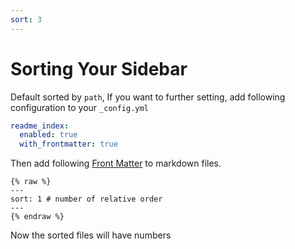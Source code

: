 ```yaml
---
sort: 3
---
```


# Sorting Your Sidebar

Default sorted by `path`, If you want to further setting, add following configuration to your `_config.yml`

```yml
readme_index:
  enabled: true
  with_frontmatter: true
```

Then add following [Front Matter](https://jekyllrb.com/docs/front-matter/) to markdown files.

    {% raw %}
    ---
    sort: 1 # number of relative order
    ---
    {% endraw %}

Now the sorted files will have numbers

